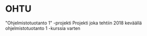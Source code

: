# OHTU
"Ohjelmistotuotanto 1" -projekti
Projekti joka tehtiin 2018 keväällä ohjelmistotuotanto 1 -kurssia varten
